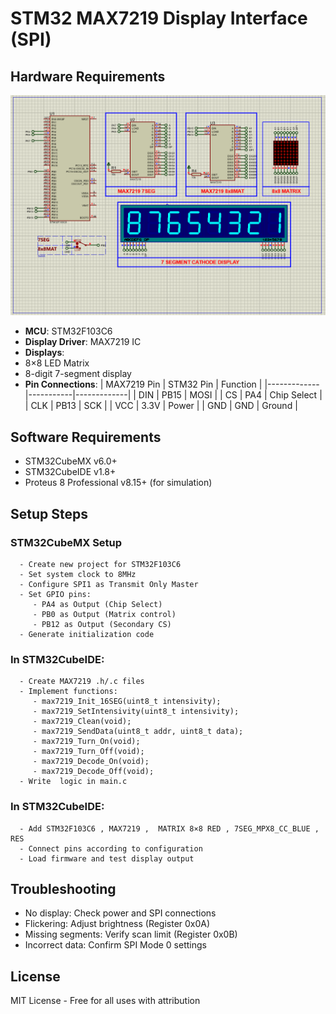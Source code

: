 # STM32 MAX7219 Display Interface (SPI)

## Hardware Requirements
![MAX7219 Display Interface Circuit](circuit.png)

   - **MCU**: STM32F103C6
   - **Display Driver**: MAX7219 IC
   - **Displays**: 
   - 8×8 LED Matrix
   - 8-digit 7-segment display
   - **Pin Connections**: 
      | MAX7219 Pin | STM32 Pin | Function    |
      |-------------|-----------|-------------|
      | DIN         | PB15      | MOSI        |
      | CS          | PA4       | Chip Select |
      | CLK         | PB13      | SCK         |
      | VCC         | 3.3V      | Power       |
      | GND         | GND       | Ground      |

## Software Requirements
   - STM32CubeMX v6.0+
   - STM32CubeIDE v1.8+
   - Proteus 8 Professional v8.15+ (for simulation)

## Setup Steps
   ### STM32CubeMX Setup
      - Create new project for STM32F103C6
      - Set system clock to 8MHz
      - Configure SPI1 as Transmit Only Master
      - Set GPIO pins:
         - PA4 as Output (Chip Select)
         - PB0 as Output (Matrix control)
         - PB12 as Output (Secondary CS)
      - Generate initialization code

   ### In STM32CubeIDE:
      - Create MAX7219 .h/.c files
      - Implement functions:
         - max7219_Init_16SEG(uint8_t intensivity);
         - max7219_SetIntensivity(uint8_t intensivity);
         - max7219_Clean(void);
         - max7219_SendData(uint8_t addr, uint8_t data);
         - max7219_Turn_On(void);
         - max7219_Turn_Off(void);
         - max7219_Decode_On(void);
         - max7219_Decode_Off(void);
      - Write  logic in main.c

   ### In STM32CubeIDE:
      - Add STM32F103C6 , MAX7219 ,  MATRIX 8×8 RED , 7SEG_MPX8_CC_BLUE , RES
      - Connect pins according to configuration
      - Load firmware and test display output

## Troubleshooting
   - No display: Check power and SPI connections
   - Flickering: Adjust brightness (Register 0x0A)
   - Missing segments: Verify scan limit (Register 0x0B)
   - Incorrect data: Confirm SPI Mode 0 settings

## License
   MIT License - Free for all uses with attribution